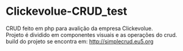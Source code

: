 # Clickevolue-CRUD_test
CRUD feito em php para avalição da empresa Clickevolue.\
Projeto é dividido em componentes visuais e as operações do crud.\
build do projeto se encontra em: http://simplecrud.eu5.org
